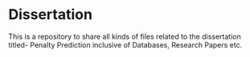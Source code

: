 # Dissertation
This is a repository to share all kinds of files related to the dissertation titled- Penalty Prediction inclusive of Databases, Research Papers etc.
